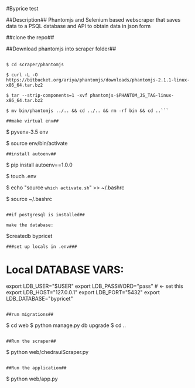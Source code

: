 #Byprice test

##Description##
Phantomjs and Selenium based webscraper that saves data to a PSQL database and API  to obtain data in json form


##clone the repo##

##Download phantomjs into scraper folder##

```$ mkdir scraper/phantomjs

$ cd scraper/phantomjs

$ curl -L -O https://bitbucket.org/ariya/phantomjs/downloads/phantomjs-2.1.1-linux-x86_64.tar.bz2

$ tar --strip-components=1 -xvf phantomjs-$PHANTOM_JS_TAG-linux-x86_64.tar.bz2

$ mv bin/phantomjs ../.. && cd ../.. && rm -rf bin && cd ..```

##make virtual env##

```
$ pyvenv-3.5 env

$ source env/bin/activate
```
##install autoenv##

```
$ pip install autoenv==1.0.0

$ touch .env

$ echo "source `which activate.sh`" >> ~/.bashrc

$ source ~/.bashrc
```

##if postgresql is installed##

make the database:
```
$createdb bypricet
```
###set up locals in .env###

```
# Local DATABASE VARS:
export LDB_USER="$USER"
export LDB_PASSWORD="pass" # <- set this
export LDB_HOST="127.0.0.1"
export LDB_PORT="5432"
export LDB_DATABASE="bypricet"
```

##run migrations##
```
$ cd web
$ python manage.py db upgrade
$ cd ..
```

##Run the scraper##

```
$ python web/chedrauiScraper.py
```

##Run the application##

```
$ python web/app.py
```
